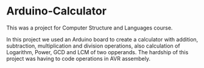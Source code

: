 # Arduino-Calculator

This was a project for Computer Structure and Languages course.

In this project we used an Arduino board to create a calculator with addition, subtraction, multiplication and division operations, also calculation of Logarithm, Power, GCD and LCM of two opperands.
The hardship of this project was having to code operations in AVR assembely.

